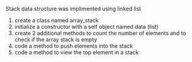 Stack data structure was implimented using linked list

1. create a class named array_stack
2. initialize a constructor with a self object named data (list)
3. create 2 additional methods to count the number of elements and to check if the
array stack is empty
4. code a method to push elements into the stack
5. code a method to view the top element in a stack

